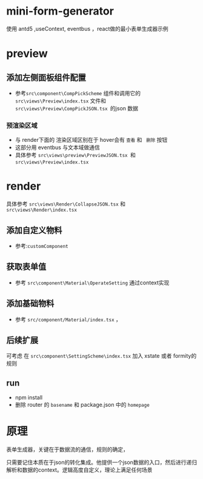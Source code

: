 

# mini-form-generator

使用 antd5 ,useContext, eventbus ，react做的最小表单生成器示例



# preview



## 添加左侧面板组件配置

- 参考`src\component\CompPickScheme` 组件和调用它的 `src\views\Preview\index.tsx` 文件和 `src\views\Preview\CompPickJSON.tsx `的json 数据



### 预渲染区域

- 与 render下面的 渲染区域区别在于 hover会有 `查看` 和 ` 删除` 按钮
- 这部分用 eventbus 与文本域做通信
- 具体参考 `src\views\preview\PreviewJSON.tsx `和`src\views\Preview\index.tsx` 



# render



具体参考 `src\views\Render\CollapseJSON.tsx` 和 `src\views\Render\index.tsx`

## 添加自定义物料

- 参考:`customComponent`


## 获取表单值

- 参考 `src\component\Material\OperateSetting` 通过context实现


## 添加基础物料

- 参考 `src/component/Material/index.tsx` ，


## 后续扩展
可考虑 在 `src\component\SettingScheme\index.tsx` 加入 xstate 或者 formity的规则





## run 

- npm install
- 删除 router 的 `basename` 和 package.json 中的 `homepage`







# 原理

表单生成器，关键在于数据流的通信，规则的确定，

只需要记住本质在于json的转化集成。他提供一个json数据的入口，然后进行递归解析和数据的context。逻辑高度自定义，理论上满足任何场景



